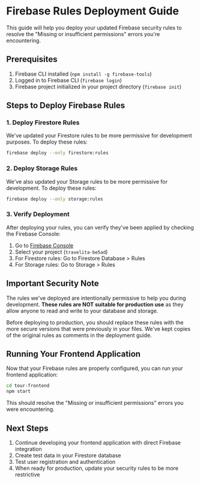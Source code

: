 # Firebase Rules Deployment Guide

This guide will help you deploy your updated Firebase security rules to resolve the "Missing or insufficient permissions" errors you're encountering.

## Prerequisites

1. Firebase CLI installed (`npm install -g firebase-tools`)
2. Logged in to Firebase CLI (`firebase login`)
3. Firebase project initialized in your project directory (`firebase init`)

## Steps to Deploy Firebase Rules

### 1. Deploy Firestore Rules

We've updated your Firestore rules to be more permissive for development purposes. To deploy these rules:

```bash
firebase deploy --only firestore:rules
```

### 2. Deploy Storage Rules

We've also updated your Storage rules to be more permissive for development. To deploy these rules:

```bash
firebase deploy --only storage:rules
```

### 3. Verify Deployment

After deploying your rules, you can verify they've been applied by checking the Firebase Console:

1. Go to [Firebase Console](https://console.firebase.google.com/)
2. Select your project (`travelita-be5ad`)
3. For Firestore rules: Go to Firestore Database > Rules
4. For Storage rules: Go to Storage > Rules

## Important Security Note

The rules we've deployed are intentionally permissive to help you during development. **These rules are NOT suitable for production use** as they allow anyone to read and write to your database and storage.

Before deploying to production, you should replace these rules with the more secure versions that were previously in your files. We've kept copies of the original rules as comments in the deployment guide.

## Running Your Frontend Application

Now that your Firebase rules are properly configured, you can run your frontend application:

```bash
cd tour-frontend
npm start
```

This should resolve the "Missing or insufficient permissions" errors you were encountering.

## Next Steps

1. Continue developing your frontend application with direct Firebase integration
2. Create test data in your Firestore database
3. Test user registration and authentication
4. When ready for production, update your security rules to be more restrictive
